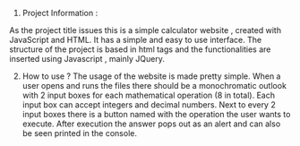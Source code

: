 1. Project Information :

As the project title issues this is a simple calculator website ,
created with JavaScript and HTML. It has a simple and easy to use interface.
The structure of the project is based in html tags and the functionalities are
inserted using Javascript , mainly JQuery.

2. How to use ?
The usage of the website is made pretty simple. 
When a user opens and runs the files there should be
а monochromatic outlook with 2 input boxes for each 
mathematical operation (8 in total).
Each input box can accept integers and decimal numbers.
Next to every 2 input boxes there is a button named with the 
operation the user wants to execute.
After execution the answer pops out as an alert and can also be seen 
printed in the console.
